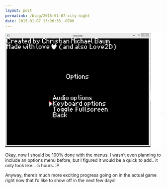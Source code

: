 ```yaml
---
layout: post
permalink: /blog/2015-01-07-city-night
date: 2015-01-07 13:26:33 -0700
---
```


![A screenshot of a video game options menu](/images/tumblr_nhtsw9CPSJ1s8sajyo1_1280.png)

Okay, now I should be 100% done with the menus. I wasn’t even planning to include an options menu before, but I figured it would be a quick to add.. it only took like… 5 hours. :P

Anyway, there’s much more exciting progress going on in the actual game right now that I’d like to show off in the next few days!

